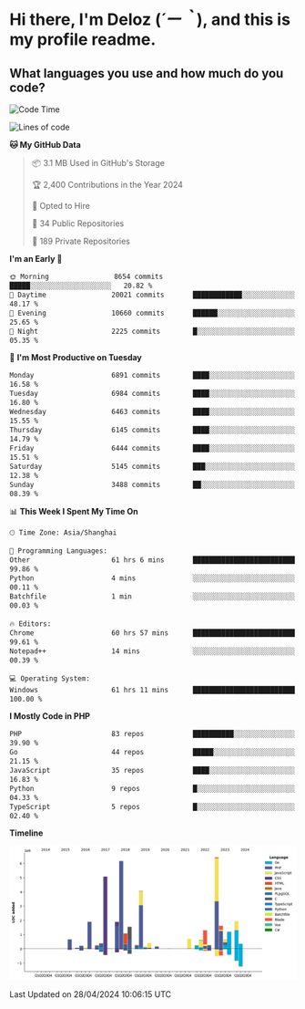 # **Hi there, I'm Deloz (*´ー｀*), and this is my profile readme.**

## **What languages you use and how much do you code?**

<!--START_SECTION:waka-->
![Code Time](http://img.shields.io/badge/Code%20Time-3%2C871%20hrs%2039%20mins-blue)

![Lines of code](https://img.shields.io/badge/From%20Hello%20World%20I%27ve%20Written-39.8%20million%20lines%20of%20code-blue)

**🐱 My GitHub Data** 

> 📦 3.1 MB Used in GitHub's Storage 
 > 
> 🏆 2,400 Contributions in the Year 2024
 > 
> 💼 Opted to Hire
 > 
> 📜 34 Public Repositories 
 > 
> 🔑 189 Private Repositories 
 > 
**I'm an Early 🐤** 

```text
🌞 Morning                8654 commits        █████░░░░░░░░░░░░░░░░░░░░   20.82 % 
🌆 Daytime                20021 commits       ████████████░░░░░░░░░░░░░   48.17 % 
🌃 Evening                10660 commits       ██████░░░░░░░░░░░░░░░░░░░   25.65 % 
🌙 Night                  2225 commits        █░░░░░░░░░░░░░░░░░░░░░░░░   05.35 % 
```
📅 **I'm Most Productive on Tuesday** 

```text
Monday                   6891 commits        ████░░░░░░░░░░░░░░░░░░░░░   16.58 % 
Tuesday                  6984 commits        ████░░░░░░░░░░░░░░░░░░░░░   16.80 % 
Wednesday                6463 commits        ████░░░░░░░░░░░░░░░░░░░░░   15.55 % 
Thursday                 6145 commits        ████░░░░░░░░░░░░░░░░░░░░░   14.79 % 
Friday                   6444 commits        ████░░░░░░░░░░░░░░░░░░░░░   15.51 % 
Saturday                 5145 commits        ███░░░░░░░░░░░░░░░░░░░░░░   12.38 % 
Sunday                   3488 commits        ██░░░░░░░░░░░░░░░░░░░░░░░   08.39 % 
```


📊 **This Week I Spent My Time On** 

```text
🕑︎ Time Zone: Asia/Shanghai

💬 Programming Languages: 
Other                    61 hrs 6 mins       █████████████████████████   99.86 % 
Python                   4 mins              ░░░░░░░░░░░░░░░░░░░░░░░░░   00.11 % 
Batchfile                1 min               ░░░░░░░░░░░░░░░░░░░░░░░░░   00.03 % 

🔥 Editors: 
Chrome                   60 hrs 57 mins      █████████████████████████   99.61 % 
Notepad++                14 mins             ░░░░░░░░░░░░░░░░░░░░░░░░░   00.39 % 

💻 Operating System: 
Windows                  61 hrs 11 mins      █████████████████████████   100.00 % 
```

**I Mostly Code in PHP** 

```text
PHP                      83 repos            ██████████░░░░░░░░░░░░░░░   39.90 % 
Go                       44 repos            █████░░░░░░░░░░░░░░░░░░░░   21.15 % 
JavaScript               35 repos            ████░░░░░░░░░░░░░░░░░░░░░   16.83 % 
Python                   9 repos             █░░░░░░░░░░░░░░░░░░░░░░░░   04.33 % 
TypeScript               5 repos             █░░░░░░░░░░░░░░░░░░░░░░░░   02.40 % 
```



**Timeline**

![Lines of Code chart](https://raw.githubusercontent.com/deloz/deloz/main/assets/bar_graph.png)


 Last Updated on 28/04/2024 10:06:15 UTC
<!--END_SECTION:waka-->
